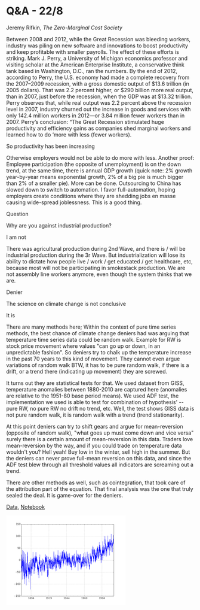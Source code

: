 # Q&A - 22/8

Jeremy Rifkin, *The Zero-Marginal Cost Society*

Between 2008 and 2012, while the Great Recession was bleeding workers,
industry was piling on new software and innovations to boost
productivity and keep profitable with smaller payrolls. The effect of
these efforts is striking. Mark J. Perry, a University of Michigan
economics professor and visiting scholar at the American Enterprise
Institute, a conservative think tank based in Washington, D.C., ran
the numbers. By the end of 2012, according to Perry, the U.S. economy
had made a complete recovery from the 2007–2009 recession, with a
gross domestic output of $13.6 trillion (in 2005 dollars). That was
2.2 percent higher, or $290 billion more real output, than in 2007,
just before the recession, when the GDP was at $13.32 trillion. Perry
observes that, while real output was 2.2 percent above the recession
level in 2007, industry churned out the increase in goods and services
with only 142.4 million workers in 2012—or 3.84 million fewer workers
than in 2007. Perry’s conclusion: “The Great Recession stimulated huge
productivity and efficiency gains as companies shed marginal workers
and learned how to do ‘more with less (fewer workers).

So productivity has been increasing

Otherwise employers would not be able to do more with less. Another
proof: Employee participation (the opposite of unemployment) is on the
down trend, at the same time, there is annual GDP growth (quick note:
2% growth year-by-year means exponential growth, 2% of a big pie is
much bigger than 2% of a smaller pie). More can be done. Outsourcing
to China has slowed down to switch to automation. I favor
full-automation, hoping employers create conditions where they are
shedding jobs en masse causing wide-spread joblessness. This is a good
thing.

Question

Why are you against industrial production?

I am not

There was agricultural production during 2nd Wave, and there is / will
be industrial production during the 3r Wave. But industrialization
will lose its ability to dictate how people live / work / get educated
/ get healthcare, etc, because most will not be participating in
smokestack production. We are not assembly line workers anymore, even
though the system thinks that we are.

Denier

The science on climate change is not conclusive

It is

There are many methods here; Within the context of pure time series
methods, the best chance of climate change deniers had was arguing
that temperature time series data could be random walk. Example for RW
is stock price movement where values "can go up or down, in an
unpredictable fashion". So deniers try to chalk up the temperature
increase in the past 70 years to this kind of movement. They cannot
even argue variations of random walk BTW, it has to be pure random
walk, if there is a drift, or a trend there (indicating up movement)
they are screwed.

It turns out they are statistical tests for that. We used dataset from
GISS, temperature anomalies between 1880-2010 are captured here
(anomalies are relative to the 1951-80 base period means). We used ADF
test, the implementation we used is able to test for combination of
hypothesis' -- pure RW, no pure RW no drift no trend, etc. Well, the
test shows GISS data is not pure random walk, it is random walk with a
trend (trend stationarity).

At this point deniers can try to shift gears and argue for
mean-reversion (opposite of random walk), "what goes up must come down
and vice versa" surely there is a certain amount of mean-reversion in
this data. Traders love mean-reversion by the way, and if you could
trade on temperature data wouldn't you? Hell yeah! Buy low in the
winter, sell high in the summer. But the deniers can never prove
full-mean reversion on this data, and since the ADF test blew through
all threshold values all indicators are screaming out a trend.

There are other methods as well, such as cointegration, that took care
of the attribution part of the equation. That final analysis was the
one that truly sealed the deal. It is game-over for the deniers.

[Data](climate-giss.csv), [Notebook](climate.md)

![](climate_01.png)
